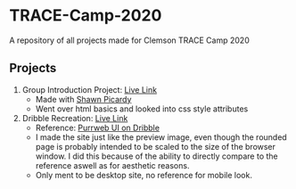 # TRACE-Camp-2020
A repository of all projects made for Clemson TRACE Camp 2020

## Projects
1. Group Introduction Project: [Live Link](http://team4-liveshare.surge.sh/)
    - Made with [Shawn Picardy](https://shawnpicardy.com/)
    - Went over html basics and looked into css style attributes
2. Dribble Recreation: [Live Link](https://jlittle-project-2.surge.sh/)
    - Reference: [Purrweb UI on Dribble](https://dribbble.com/shots/11580352-Travel-App-Design-Concept)
    - I made the site just like the preview image, even though the rounded page is probably intended to be scaled to the size of the browser window. I did this because of the ability to directly compare to the reference aswell as for aesthetic reasons.
    - Only ment to be desktop site, no reference for mobile look.
